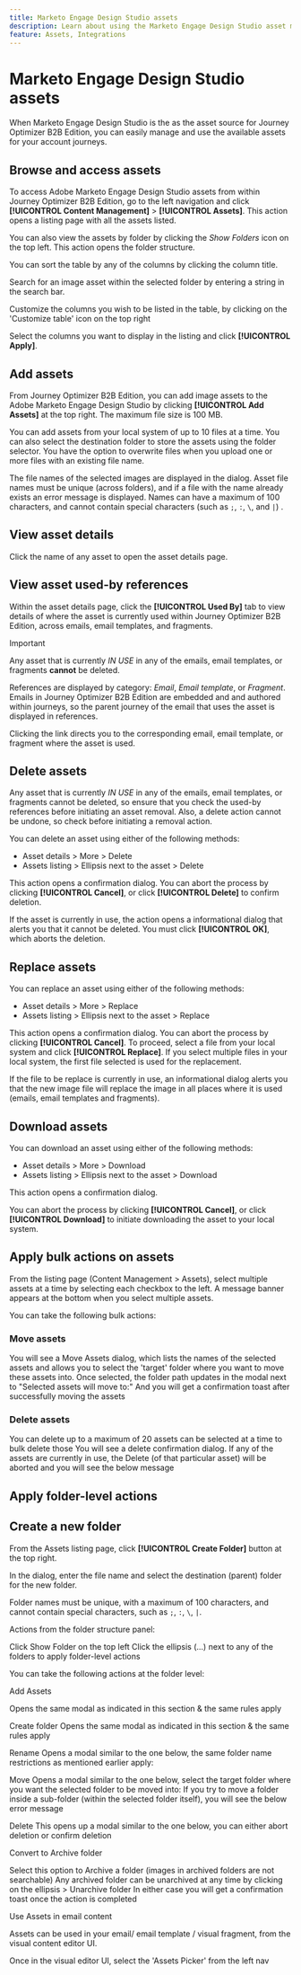 ```yaml
---
title: Marketo Engage Design Studio assets
description: Learn about using the Marketo Engage Design Studio asset management integration in Journey Optimizer B2B Edition.
feature: Assets, Integrations
---
```

# Marketo Engage Design Studio assets

When Marketo Engage Design Studio is the as the asset source for Journey Optimizer B2B Edition, you can easily manage and use the available assets for your account journeys.

## Browse and access assets

To access Adobe Marketo Engage Design Studio assets from within Journey Optimizer B2B Edition, go to the left navigation and click **[!UICONTROL Content Management]** > **[!UICONTROL Assets]**. This action opens a listing page with all the assets listed.

You can also view the assets by folder by clicking the _Show Folders_ icon on the top left. This action opens the folder structure.

You can sort the table by any of the columns by clicking the column title.

Search for an image asset within the selected folder by entering a string in the search bar.

Customize the columns you wish to be listed in the table, by clicking on the 'Customize table' icon on the top right

Select the columns you want to display in the listing and click **[!UICONTROL Apply]**.

## Add assets

From Journey Optimizer B2B Edition, you can add image assets to the Adobe Marketo Engage Design Studio by clicking **[!UICONTROL Add Assets]** at the top right. The maximum file size is 100 MB.

You can add assets from your local system of up to 10 files at a time. You can also select the destination folder to store the assets using the folder selector. You have the option to overwrite files when you upload one or more files with an existing file name.

The file names of the selected images are displayed in the dialog. Asset file names must be unique (across folders), and if a file with the name already exists an error message is displayed. Names can have a maximum of 100 characters, and cannot contain special characters (such as `;`, `:`, `\`, and `|`) .

## View asset details

Click the name of any asset to open the asset details page.

## View asset used-by references

Within the asset details page, click the **[!UICONTROL Used By]** tab to view details of where the asset is currently used within Journey Optimizer B2B Edition, across emails, email templates, and fragments.

>[!IMPORTANT]
>
>Any asset that is currently _IN USE_ in any of the emails, email templates, or fragments **cannot** be deleted.

References are displayed by category: _Email_, _Email template_, or _Fragment_. Emails in Journey Optimizer B2B Edition are embedded and and authored within journeys, so the parent journey of the email that uses the asset is displayed in references.

Clicking the link directs you to the corresponding email, email template, or fragment where the asset is used.

## Delete assets

Any asset that is currently _IN USE_ in any of the emails, email templates, or fragments cannot be deleted, so ensure that you check the used-by references before initiating an asset removal. Also, a delete action cannot be undone, so check before initiating a removal action.

You can delete an asset using either of the following methods:

* Asset details > More > Delete
* Assets listing > Ellipsis next to the asset > Delete

This action opens a confirmation dialog. You can abort the process by clicking **[!UICONTROL Cancel]**, or click **[!UICONTROL Delete]** to confirm deletion.

If the asset is currently in use, the action opens a informational dialog that alerts you that it cannot be deleted. You must click **[!UICONTROL OK]**, which aborts the deletion.

## Replace assets

You can replace an asset using either of the following methods:

* Asset details > More > Replace
* Assets listing > Ellipsis next to the asset > Replace

This action opens a confirmation dialog. You can abort the process by clicking **[!UICONTROL Cancel]**. To proceed, select a file from your local system and click **[!UICONTROL Replace]**. If you select multiple files in your local system, the first file selected is used for the replacement.

If the file to be replace is currently in use, an informational dialog alerts you that the new image file will replace the image in all places where it is used (emails, email templates and fragments).

## Download assets

You can download an asset using either of the following methods:

* Asset details > More > Download
* Assets listing > Ellipsis next to the asset > Download

This action opens a confirmation dialog.

You can abort the process by clicking **[!UICONTROL Cancel]**, or click **[!UICONTROL Download]** to initiate downloading the asset to your local system.

## Apply bulk actions on assets

From the listing page (Content Management > Assets), select multiple assets at a time by selecting each checkbox to the left. A message banner appears at the bottom when you select multiple assets.

You can take the following bulk actions:

### Move assets

You will see a Move Assets dialog, which lists the names of the selected assets and allows you to select the 'target' folder where you want to move these assets into. Once selected, the folder path updates in the modal next to "Selected assets will move to:" And you will get a confirmation toast after successfully moving the assets

### Delete assets

You can delete up to a maximum of 20 assets can be selected at a time to bulk delete those
You will see a delete confirmation dialog. If any of the assets are currently in use, the Delete (of that particular asset) will be aborted and you will see the below message

## Apply folder-level actions



## Create a new folder

From the Assets listing page, click **[!UICONTROL Create Folder]** button at the top right.

In the dialog, enter the file name and select the destination (parent) folder for the new folder.

Folder names must be unique, with a maximum of 100 characters, and cannot contain special characters, such as `;`, `:`, `\`, `|`.



Actions from the folder structure panel:

Click Show Folder on the top left
Click the ellipsis (...) next to any of the folders to apply folder-level actions


You can take the following actions at the folder level:

Add Assets

Opens the same modal as indicated in this section & the same rules apply

Create folder
Opens the same modal as indicated in this section & the same rules apply

Rename
Opens a modal similar to the one below, the same folder name restrictions as mentioned earlier apply:

Move
Opens a modal similar to the one below, select the target folder where you want the selected folder to be moved into:
If you try to move a folder inside a sub-folder (within the selected folder itself), you will see the below error message

Delete
This opens up a modal similar to the one below, you can either abort deletion or confirm deletion

Convert to Archive folder

Select this option to Archive a folder (images in archived folders are not searchable)
Any archived folder can be unarchived at any time by clicking on the ellipsis > Unarchive folder
In either case you will get a confirmation toast once the action is completed

Use Assets in email content

Assets can be used in your email/ email template / visual fragment, from the visual content editor UI.

Once in the visual editor UI, select the 'Assets Picker' from the left nav
